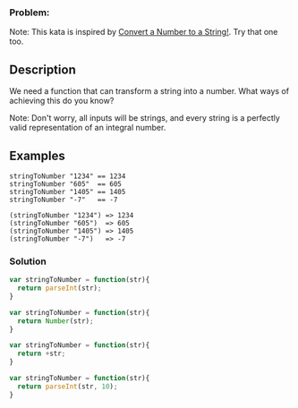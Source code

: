 ### Problem:
<p>Note: This kata is inspired by <a href="http://www.codewars.com/kata/convert-a-number-to-a-string/" target="_blank">Convert a Number to a String!</a>. Try that one too.</p>
<h2 id="description">Description</h2>
<p>We need a function that can transform a string into a number. What ways of achieving this do you know?</p>
<p>Note: Don&apos;t worry, all inputs will be strings, and every string is a perfectly valid representation of an integral number.</p>
<h2 id="examples">Examples</h2>
<pre><code class="language-haskell"><span class="hljs-title">stringToNumber</span> <span class="hljs-string">&quot;1234&quot;</span> == <span class="hljs-number">1234</span>
<span class="hljs-title">stringToNumber</span> <span class="hljs-string">&quot;605&quot;</span>  == <span class="hljs-number">605</span>
<span class="hljs-title">stringToNumber</span> <span class="hljs-string">&quot;1405&quot;</span> == <span class="hljs-number">1405</span>
<span class="hljs-title">stringToNumber</span> <span class="hljs-string">&quot;-7&quot;</span>   == <span class="hljs-number">-7</span></code></pre>
<pre><code class="language-clojure">(stringToNumber &quot;1234&quot;) =&gt; 1234
(stringToNumber &quot;605&quot;)  =&gt; 605
(stringToNumber &quot;1405&quot;) =&gt; 1405
(stringToNumber &quot;-7&quot;)   =&gt; -7</code></pre>

### Solution

```javascript
var stringToNumber = function(str){
  return parseInt(str);
}
```

```javascript
var stringToNumber = function(str){
  return Number(str);
}
```

```javascript
var stringToNumber = function(str){
  return +str;
}
```

```javascript
var stringToNumber = function(str){
  return parseInt(str, 10);
}
```
